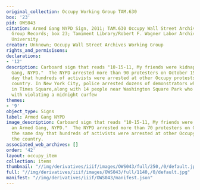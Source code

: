 ```yaml
---
original_collection: Occupy Working Group TAM.630
box: '23'
pid: OWS043
citation: Armed Gang NYPD Sign, 2011; TAM.630 Occupy Wall Street Archives Working
  Group Records; box 23; Tamiment Library/Robert F. Wagner Labor Archives, New York
  University
creator: Unknown; Occupy Wall Street Archives Working Group
rights_and_permisisons:
declarations:
- '12'
description: Carboard sign that reads "10-15-11, My friends were kidnapped by an Armed
  Gang, NYPD."  The NYPD arrested more than 90 protesters on October 15, the same
  day that hundreds of activists were arrested at other Occupy protests across the
  country. In New York City, police arrested dozens of demonstrators who gathered
  in Times Square,along with 14 people near Washington Square Park who were charged
  with violating a midnight curfew
themes:
- '9'
object_type: Signs
label: Armed Gang NYPD
image_description: Carboard sign that reads "10-15-11, My friends were kidnapped by
  an Armed Gang, NYPD."  The NYPD arrested more than 70 protesters on October 15,
  the same day that hundreds of activists were arrested at other Occupy protests across
  the country.
associated_web_archives: []
order: '42'
layout: occupy_item
collection: items
thumbnail: "//img/derivatives/iiif/images/OWS043/full/250,/0/default.jpg"
full: "//img/derivatives/iiif/images/OWS043/full/1140,/0/default.jpg"
manifest: "//img/derivatives/iiif/OWS043/manifest.json"
---
```

